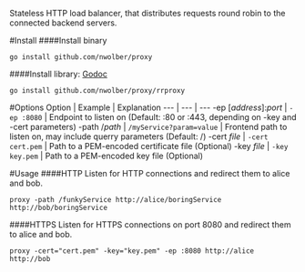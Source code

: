 Stateless HTTP load balancer, that distributes requests round robin to the connected backend servers.

#Install
####Install binary
```
go install github.com/nwolber/proxy
```

####Install library: [Godoc](https://godoc.org/github.com/nwolber/proxy/rrproxy)
```
go install github.com/nwolber/proxy/rrproxy
```

#Options
Option | Example | Explanation
--- | --- | ---
-ep [*address*]:*port* | ```-ep :8080``` | Endpoint to listen on (Default: :80 or :443, depending on -key and -cert parameters)
-path /*path* | ```/myService?param=value``` | Frontend path to listen on, may include querry parameters (Default: /)
-cert *file* | ```-cert cert.pem``` | Path to a PEM-encoded certificate file (Optional)
-key *file* | ```-key key.pem``` | Path to a PEM-encoded key file (Optional)

#Usage
####HTTP
Listen for HTTP connections and redirect them to alice and bob.
```
proxy -path /funkyService http://alice/boringService http://bob/boringService
```
####HTTPS
Listen for HTTPS connections on port 8080 and redirect them to alice and bob.
```
proxy -cert="cert.pem" -key="key.pem" -ep :8080 http://alice http://bob
